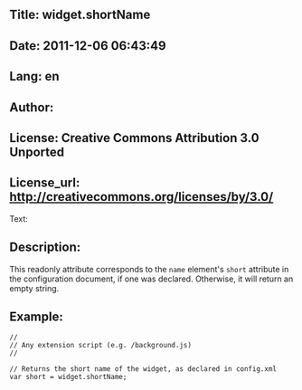 Title: widget.shortName
----
Date: 2011-12-06 06:43:49
----
Lang: en
----
Author: 
----
License: Creative Commons Attribution 3.0 Unported
----
License_url: http://creativecommons.org/licenses/by/3.0/
----
Text:

<h2>Description:</h2>

<p>This readonly attribute corresponds to the <code>name</code> element&#39;s <code>short</code> attribute in the configuration document, if one was declared. Otherwise, it will return an empty string.</p>

<h2>Example:</h2>

<pre><code>//
// Any extension script (e.g. /background.js)
//

// Returns the short name of the widget, as declared in config.xml
var short = widget.shortName;</code></pre>


